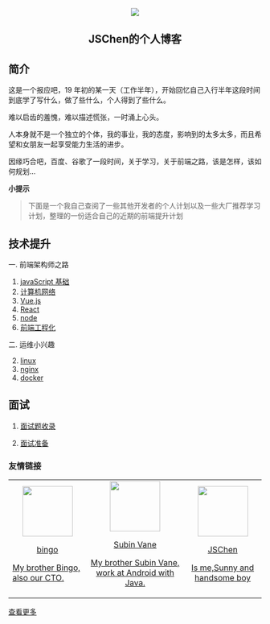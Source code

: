 
<p  align="center" >
<img src="https://blog.jschen.cc/assets/img/LOGO.png">
</p>

<h2 align="center">JSChen的个人博客</h2>



## 简介

这是一个报应吧，19 年初的某一天（工作半年），开始回忆自己入行半年这段时间到底学了写什么，做了些什么，个人得到了些什么。

难以启齿的羞愧，难以描述慌张，一时涌上心头。

人本身就不是一个独立的个体，我的事业，我的态度，影响到的太多太多，而且希望和女朋友一起享受能力生活的进步。

因缘巧合吧，百度、谷歌了一段时间，关于学习，关于前端之路，该是怎样，该如何规划...

**小提示**

> 下面是一个我自己查阅了一些其他开发者的个人计划以及一些大厂推荐学习计划，整理的一份适合自己的近期的前端提升计划

## 技术提升

一. 前端架构师之路

1. [javaScript 基础](https://blog.jschen.cc/pages/technology/architect/base/)
2. [计算机网络](https://blog.jschen.cc/pages/technology/architect/network/)
3. [Vue.js](https://blog.jschen.cc/pages/technology/architect/vue/)
4. [React](https://blog.jschen.cc/pages/technology/architect/react/)
5. [node](https://blog.jschen.cc/pages/technology/architect/node/)
6. [前端工程化](https://blog.jschen.cc/pages/technology/architect/engineering/)

二. 运维小兴趣

2. [linux](https://blog.jschen.cc/pages/technology/architect/engineering/)
3. [nginx](https://blog.jschen.cc/pages/technology/architect/engineering/)
4. [docker](https://blog.jschen.cc/pages/technology/architect/engineering/)

## 面试

1. [面试题收录](https://blog.jschen.cc/pages/interview/included/)

2. [面试准备](https://blog.jschen.cc/pages/interview/plan/)

<script>
// 打印叶子
console.log("%c ", "background: url(https://blog.jschen.cc/assets/img/LOGO.png) no-repeat center;padding-left:300px;padding-bottom: 242px")
</script>

<h3>友情链接</h3>

<table>
  <tbody>
    <tr>
      <td align="center" valign="middle">
        <a href="https://bingozb.github.io/" target="_blank">
          <img height="100px" src="https://blog.jschen.cc/assets/img/bingo_logo.png">
          <p>bingo</p>
          <p align="left"> My brother Bingo, also our CTO.</p>
        </a>
      </td>
      <td align="center" valign="middle">
        <a href="https://blog.vane.ren/" target="_blank">
          <img height="100px" src="https://blog.jschen.cc/assets/img/vane_logo.jpg">
          <p>Subin Vane</p>
          <p> My brother Subin Vane, work at Android with Java.</p>
        </a>
      </td>
      <td align="center" valign="middle">
        <a href="https://bingozb.github.io/" target="_blank">
          <img height="100px" src="https://blog.jschen.cc/assets/img/LOGO.png">
          <p>JSChen</p>
          <p>  Is me,Sunny and handsome boy</p>
        </a>
      </td>
    </tr>
  </tbody>
</table>

[查看更多](https://blog.jschen.cc/pages/blogroll/)

